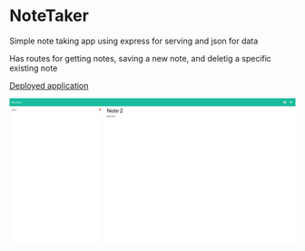 # NoteTaker

Simple note taking app using express for serving and json for data

Has routes for getting notes, saving a new note, and deletig a specific existing note

[Deployed application](https://evening-scrubland-10623.herokuapp.com/notes)

![Screenshot of application](screenshot.png)